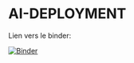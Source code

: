 # AI-DEPLOYMENT

Lien vers le binder:

[![Binder](https://mybinder.org/badge_logo.svg)](https://mybinder.org/v2/gh/GaoIzoo/AI-DEPLOYMENT/HEAD)

